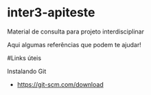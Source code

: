 # inter3-apiteste

Material de consulta para projeto interdisciplinar 

Aqui algumas referências  que podem te ajudar!


#Links úteis 

Instalando Git 
 - https://git-scm.com/download